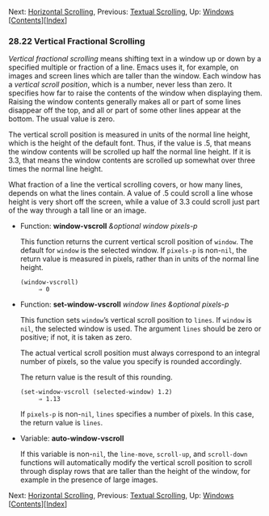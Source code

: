 <!-- This is the GNU Emacs Lisp Reference Manual
corresponding to Emacs version 27.2.

Copyright (C) 1990-1996, 1998-2021 Free Software Foundation,
Inc.

Permission is granted to copy, distribute and/or modify this document
under the terms of the GNU Free Documentation License, Version 1.3 or
any later version published by the Free Software Foundation; with the
Invariant Sections being "GNU General Public License," with the
Front-Cover Texts being "A GNU Manual," and with the Back-Cover
Texts as in (a) below.  A copy of the license is included in the
section entitled "GNU Free Documentation License."

(a) The FSF's Back-Cover Text is: "You have the freedom to copy and
modify this GNU manual.  Buying copies from the FSF supports it in
developing GNU and promoting software freedom." -->

<!-- Created by GNU Texinfo 6.7, http://www.gnu.org/software/texinfo/ -->

Next: [Horizontal Scrolling](Horizontal-Scrolling.html), Previous: [Textual Scrolling](Textual-Scrolling.html), Up: [Windows](Windows.html)   \[[Contents](index.html#SEC_Contents "Table of contents")]\[[Index](Index.html "Index")]

### 28.22 Vertical Fractional Scrolling

*Vertical fractional scrolling* means shifting text in a window up or down by a specified multiple or fraction of a line. Emacs uses it, for example, on images and screen lines which are taller than the window. Each window has a *vertical scroll position*, which is a number, never less than zero. It specifies how far to raise the contents of the window when displaying them. Raising the window contents generally makes all or part of some lines disappear off the top, and all or part of some other lines appear at the bottom. The usual value is zero.

The vertical scroll position is measured in units of the normal line height, which is the height of the default font. Thus, if the value is .5, that means the window contents will be scrolled up half the normal line height. If it is 3.3, that means the window contents are scrolled up somewhat over three times the normal line height.

What fraction of a line the vertical scrolling covers, or how many lines, depends on what the lines contain. A value of .5 could scroll a line whose height is very short off the screen, while a value of 3.3 could scroll just part of the way through a tall line or an image.

*   Function: **window-vscroll** *\&optional window pixels-p*

    This function returns the current vertical scroll position of `window`. The default for `window` is the selected window. If `pixels-p` is non-`nil`, the return value is measured in pixels, rather than in units of the normal line height.

        (window-vscroll)
             ⇒ 0

<!---->

*   Function: **set-window-vscroll** *window lines \&optional pixels-p*

    This function sets `window`’s vertical scroll position to `lines`. If `window` is `nil`, the selected window is used. The argument `lines` should be zero or positive; if not, it is taken as zero.

    The actual vertical scroll position must always correspond to an integral number of pixels, so the value you specify is rounded accordingly.

    The return value is the result of this rounding.

        (set-window-vscroll (selected-window) 1.2)
             ⇒ 1.13

    If `pixels-p` is non-`nil`, `lines` specifies a number of pixels. In this case, the return value is `lines`.

<!---->

*   Variable: **auto-window-vscroll**

    If this variable is non-`nil`, the `line-move`, `scroll-up`, and `scroll-down` functions will automatically modify the vertical scroll position to scroll through display rows that are taller than the height of the window, for example in the presence of large images.

Next: [Horizontal Scrolling](Horizontal-Scrolling.html), Previous: [Textual Scrolling](Textual-Scrolling.html), Up: [Windows](Windows.html)   \[[Contents](index.html#SEC_Contents "Table of contents")]\[[Index](Index.html "Index")]
